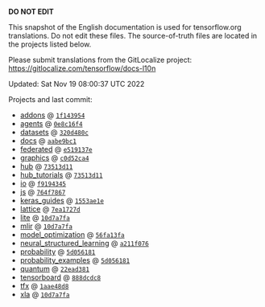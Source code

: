 __DO NOT EDIT__

This snapshot of the English documentation is used for tensorflow.org
translations. Do not edit these files. The source-of-truth files are located in
the projects listed below.

Please submit translations from the GitLocalize project: https://gitlocalize.com/tensorflow/docs-l10n

Updated: Sat Nov 19 08:00:37 UTC 2022

Projects and last commit:

- [addons](https://github.com/tensorflow/addons/tree/master/docs) @ <a href='https://github.com/tensorflow/addons/commit/1f14395415deb3e2dc94da6528ba461ea50c3bfb'><code>1f143954</code></a>
- [agents](https://github.com/tensorflow/agents/tree/master/docs) @ <a href='https://github.com/tensorflow/agents/commit/0e8c16f402e63a62ca0f88fcfb837726736f1e99'><code>0e8c16f4</code></a>
- [datasets](https://github.com/tensorflow/datasets/tree/master/docs) @ <a href='https://github.com/tensorflow/datasets/commit/320d480c8adee7964156b2604e8253127177b67d'><code>320d480c</code></a>
- [docs](https://github.com/tensorflow/docs/tree/master/site/en) @ <a href='https://github.com/tensorflow/docs/commit/aabe9bc1cea425cc6b8a9911a207a8a7ef8ea2b9'><code>aabe9bc1</code></a>
- [federated](https://github.com/tensorflow/federated/tree/main/docs) @ <a href='https://github.com/tensorflow/federated/commit/e519137e73974c7b6a3bb2efabe7658d8f978f0d'><code>e519137e</code></a>
- [graphics](https://github.com/tensorflow/graphics/tree/master/tensorflow_graphics/g3doc) @ <a href='https://github.com/tensorflow/graphics/commit/c0d52ca4e872febf79701b1357181b5ba7597cd7'><code>c0d52ca4</code></a>
- [hub](https://github.com/tensorflow/hub/tree/master/docs) @ <a href='https://github.com/tensorflow/hub/commit/73513d11c05543fa23d27a7f86ab33a9e7285816'><code>73513d11</code></a>
- [hub_tutorials](https://github.com/tensorflow/hub/tree/master/examples/colab) @ <a href='https://github.com/tensorflow/hub/commit/73513d11c05543fa23d27a7f86ab33a9e7285816'><code>73513d11</code></a>
- [io](https://github.com/tensorflow/io/tree/master/docs) @ <a href='https://github.com/tensorflow/io/commit/f9194345083e7866961e73ff3ff1c33734e215dd'><code>f9194345</code></a>
- [js](https://github.com/tensorflow/tfjs-website/tree/master/docs) @ <a href='https://github.com/tensorflow/tfjs-website/commit/764f7867fa2a10af863c64efe065593662fa7f6b'><code>764f7867</code></a>
- [keras_guides](https://github.com/tensorflow/docs/tree/snapshot-keras/site/en/guide/keras) @ <a href='https://github.com/tensorflow/docs/commit/1553ae1e4a149be71703e2ee60173b3d1e0e8c00'><code>1553ae1e</code></a>
- [lattice](https://github.com/tensorflow/lattice/tree/master/docs) @ <a href='https://github.com/tensorflow/lattice/commit/7ea1727de1e0309eb324296bc445e0bf5c5c6d74'><code>7ea1727d</code></a>
- [lite](https://github.com/tensorflow/tensorflow/tree/master/tensorflow/lite/g3doc) @ <a href='https://github.com/tensorflow/tensorflow/commit/10d7a7faa3d450964cc9ad67221cda90cf731f27'><code>10d7a7fa</code></a>
- [mlir](https://github.com/tensorflow/tensorflow/tree/master/tensorflow/compiler/mlir/g3doc) @ <a href='https://github.com/tensorflow/tensorflow/commit/10d7a7faa3d450964cc9ad67221cda90cf731f27'><code>10d7a7fa</code></a>
- [model_optimization](https://github.com/tensorflow/model-optimization/tree/master/tensorflow_model_optimization/g3doc) @ <a href='https://github.com/tensorflow/model-optimization/commit/56fa13fa6c4404c3c57bdbd3cc3a9b5986e9266c'><code>56fa13fa</code></a>
- [neural_structured_learning](https://github.com/tensorflow/neural-structured-learning/tree/master/g3doc) @ <a href='https://github.com/tensorflow/neural-structured-learning/commit/a211f0762c3b71112b275cd05ff6d579f5316891'><code>a211f076</code></a>
- [probability](https://github.com/tensorflow/probability/tree/main/tensorflow_probability/g3doc) @ <a href='https://github.com/tensorflow/probability/commit/5d05618102b0cdd15e6a4f03785d0350b396ecdf'><code>5d056181</code></a>
- [probability_examples](https://github.com/tensorflow/probability/tree/main/tensorflow_probability/examples/jupyter_notebooks) @ <a href='https://github.com/tensorflow/probability/commit/5d05618102b0cdd15e6a4f03785d0350b396ecdf'><code>5d056181</code></a>
- [quantum](https://github.com/tensorflow/quantum/tree/master/docs) @ <a href='https://github.com/tensorflow/quantum/commit/22ead381acb6446d11b4be17e03d8a57fe59a429'><code>22ead381</code></a>
- [tensorboard](https://github.com/tensorflow/tensorboard/tree/master/docs) @ <a href='https://github.com/tensorflow/tensorboard/commit/888dcdc8ce5da517d55db4676022d4394e54c8cb'><code>888dcdc8</code></a>
- [tfx](https://github.com/tensorflow/tfx/tree/master/docs) @ <a href='https://github.com/tensorflow/tfx/commit/1aae48d8b7a97e4929d6bfec64bf1900c48b11a0'><code>1aae48d8</code></a>
- [xla](https://github.com/tensorflow/tensorflow/tree/master/tensorflow/compiler/xla/g3doc) @ <a href='https://github.com/tensorflow/tensorflow/commit/10d7a7faa3d450964cc9ad67221cda90cf731f27'><code>10d7a7fa</code></a>

